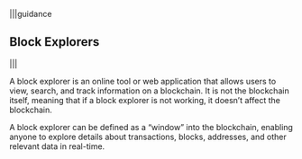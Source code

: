 |||guidance
## Block Explorers

|||


A block explorer is an online tool or web application that allows users to view, search, and track information on a blockchain. It is not the blockchain itself, meaning that if a block explorer is not working, it doesn’t affect the blockchain.

A block explorer can be defined as a “window” into the blockchain, enabling anyone to explore details about transactions, blocks, addresses, and other relevant data in real-time. 
